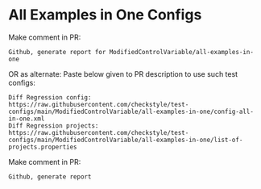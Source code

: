# All Examples in One Configs
Make comment in PR:
```
Github, generate report for ModifiedControlVariable/all-examples-in-one
```
OR as alternate:
Paste below given to PR description to use such test configs:
```
Diff Regression config: https://raw.githubusercontent.com/checkstyle/test-configs/main/ModifiedControlVariable/all-examples-in-one/config-all-in-one.xml
Diff Regression projects: https://raw.githubusercontent.com/checkstyle/test-configs/main/ModifiedControlVariable/all-examples-in-one/list-of-projects.properties
```
Make comment in PR:
```
Github, generate report
```
